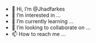 - 👋 Hi, I’m @Jhadfarkes
- 👀 I’m interested in ...
- 🌱 I’m currently learning ...
- 💞️ I’m looking to collaborate on ...
- 📫 How to reach me ...

<!---
Jhadfarkes/Jhadfarkes is a ✨ special ✨ repository because its `README.md` (this file) appears on your GitHub profile.
You can click the Preview link to take a look at your changes.
--->
